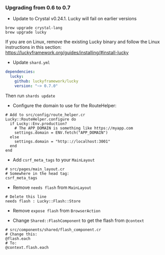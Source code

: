 ### Upgrading from 0.6 to 0.7

* Update to Crystal v0.24.1. Lucky will fail on earlier versions

```
brew upgrade crystal-lang
brew upgrade lucky
```

If you are on Linux, remove the existing Lucky binary and follow the Linux instructions in this section: https://luckyframework.org/guides/installing/#install-lucky

* Update `shard.yml`

```yml
dependencies:
  lucky:
    github: luckyframework/lucky
    version: "~> 0.7.0"
```

Then run `shards update`

* Configure the domain to use for the RouteHelper:

```crystal
# Add to src/config/route_helper.cr
Lucky::RouteHelper.configure do
  if Lucky::Env.production?
    # The APP_DOMAIN is something like https://myapp.com
    settings.domain = ENV.fetch("APP_DOMAIN")
  else
    settings.domain = "http:://localhost:3001"
  end
end
```

* Add `csrf_meta_tags` to your `MainLayout`

```crystal
# src/pages/main_layout.cr
# Somewhere in the head tag:
csrf_meta_tags
```

* Remove `needs flash` from `MainLayout`

```crystal
# Delete this line
needs flash : Lucky::Flash::Store
```

* Remove `expose flash` from `BrowserAction`

* Change `Shared::FlashComponent` to get the flash from `@context`

```crystal
# src/components/shared/flash_component.cr
# Change this:
@flash.each
# To:
@context.flash.each
```
